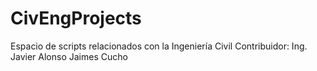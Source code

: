 # CivEngProjects
Espacio de scripts relacionados con la Ingeniería Civil
Contribuidor: Ing. Javier Alonso Jaimes Cucho
